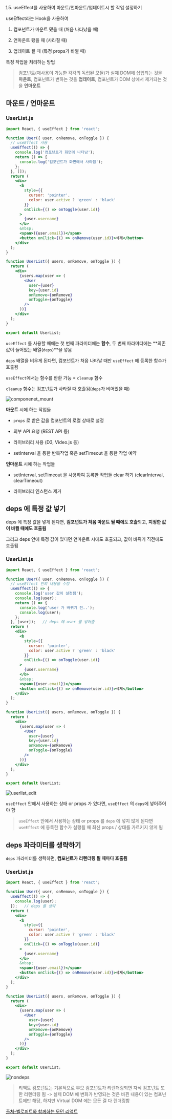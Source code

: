 15. useEffect를 사용하여 마운트/언마운트/업데이트시 할 작업 설정하기

useEffect라는 Hook을 사용하여

1. 컴포넌트가 마운트 됐을 때 (처음 나타났을 때)

2. 언마운트 됐을 때 (사라질 때)

3. 업데이트 될 때 (특정 props가 바뀔 때)

특정 작업을 처리하는 방법

> 컴포넌트(재사용이 가능한 각각의 독립된 모듈)가 실제 DOM에 삽입되는 것을 **마운트**, 컴포넌트가 변하는 것을 **업데이트**, 컴포넌트가 DOM 상에서 제거되는 것을 **언마운트**

## 마운트 / 언마운트

### UserList.js

```jsx
import React, { useEffect } from 'react';

function User({ user, onRemove, onToggle }) {
  // useEffect 사용
  useEffect(() => {
    console.log('컴포넌트가 화면에 나타남');
    return () => {
      console.log('컴포넌트가 화면에서 사라짐');
    };
  }, []);
  return (
    <div>
      <b
        style={{
          cursor: 'pointer',
          color: user.active ? 'green' : 'black'
        }}
        onClick={() => onToggle(user.id)}
      >
        {user.username}
      </b>
      &nbsp;
      <span>({user.email})</span>
      <button onClick={() => onRemove(user.id)}>삭제</button>
    </div>
  );
}

function UserList({ users, onRemove, onToggle }) {
  return (
    <div>
      {users.map(user => (
        <User
          user={user}
          key={user.id}
          onRemove={onRemove}
          onToggle={onToggle}
        />
      ))}
    </div>
  );
}

export default UserList;
```

`useEffect` 를 사용할 때에는 첫 번째 파라미터에는 **함수**, 두 번째 파라미터에는 **의존값이 들어있는 배열(`deps`)**을 넣음

`deps` 배열을 비우게 된다면, 컴포넌트가 처음 나타날 때만 `useEffect` 에 등록한 함수가 호출됨

`useEffect`에서는 함수를 반환 가능 = `cleanup` 함수

`cleanup` 함수는 컴포넌트가 사라질 때 호출됨(`deps`가 비어있을 때)

![componenet_mount](https://i.imgur.com/kBFMe8m.png)

**마운트** 시에 하는 작업들

- `props` 로 받은 값을 컴포넌트의 로컬 상태로 설정

- 외부 API 요청 (REST API 등)

- 라이브러리 사용 (D3, Video.js 등)

- setInterval 을 통한 반복작업 혹은 setTimeout 을 통한 작업 예약

**언마운트** 시에 하는 작업들

- setInterval, setTimeout 을 사용하여 등록한 작업들 clear 하기 (clearInterval, clearTimeout)

- 라이브러리 인스턴스 제거

## deps 에 특정 값 넣기

deps 에 특정 값을 넣게 된다면, **컴포넌트가 처음 마운트 될 때에도 호출**되고, **지정한 값이 바뀔 때에도 호출됨**

그리고 deps 안에 특정 값이 있다면 언마운트 시에도 호출되고, 값이 바뀌기 직전에도 호출됨

### UserList.js

```jsx
import React, { useEffect } from 'react';

function User({ user, onRemove, onToggle }) {
  // useEffect 안의 내용을 수정
  useEffect(() => {
    console.log('user 값이 설정됨');
    console.log(user);
    return () => {
      console.log('user 가 바뀌기 전..');
      console.log(user);
    };
  }, [user]);   // deps 에 user 를 넣어줌
  return (
    <div>
      <b
        style={{
          cursor: 'pointer',
          color: user.active ? 'green' : 'black'
        }}
        onClick={() => onToggle(user.id)}
      >
        {user.username}
      </b>
      &nbsp;
      <span>({user.email})</span>
      <button onClick={() => onRemove(user.id)}>삭제</button>
    </div>
  );
}

function UserList({ users, onRemove, onToggle }) {
  return (
    <div>
      {users.map(user => (
        <User
          user={user}
          key={user.id}
          onRemove={onRemove}
          onToggle={onToggle}
        />
      ))}
    </div>
  );
}

export default UserList;
```

![userlist_edit](https://i.imgur.com/d2oJt9L.png)

`useEffect` 안에서 사용하는 상태 or props 가 있다면, `useEffect` 의 `deps`에 넣어주어야 함

> `useEffect` 안에서 사용하는 상태 or props 를 `deps` 에 넣지 않게 된다면 `useEffect` 에 등록한 함수가 실행될 때 최신 props / 상태를 가르키지 않게 됨

## deps 파라미터를 생략하기

`deps` 파라미터를 생략하면, **컴포넌트가 리렌더링 될 때마다 호출됨**

### UserList.js

```jsx
import React, { useEffect } from 'react';

function User({ user, onRemove, onToggle }) {
  useEffect(() => {
    console.log(user);
  });   // deps 를 생략
  return (
    <div>
      <b
        style={{
          cursor: 'pointer',
          color: user.active ? 'green' : 'black'
        }}
        onClick={() => onToggle(user.id)}
      >
        {user.username}
      </b>
      &nbsp;
      <span>({user.email})</span>
      <button onClick={() => onRemove(user.id)}>삭제</button>
    </div>
  );
}

function UserList({ users, onRemove, onToggle }) {
  return (
    <div>
      {users.map(user => (
        <User
          user={user}
          key={user.id}
          onRemove={onRemove}
          onToggle={onToggle}
        />
      ))}
    </div>
  );
}

export default UserList;
```

![nondeps](https://i.imgur.com/mh4bqfl.png)

> 리액트 컴포넌트는 기본적으로 부모 컴포넌트가 리렌더링되면 자식 컴포넌트 또한 리렌더링 됨 -> 실제 DOM 에 변화가 반영되는 것은 바뀐 내용이 있는 컴포넌트에만 해당, 하지만 Virtual DOM 에는 모든 걸 다 렌더링함

[출처-벨로퍼트와 함께하는 모던 리액트](https://react.vlpt.us/)